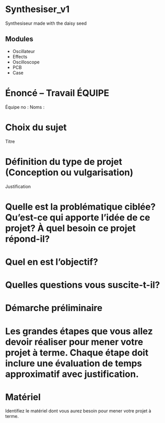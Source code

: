# Synthesiser_v1
Synthesiseur made with the daisy seed
## Modules
- Oscillateur
- Effects
- Oscilloscope
- PCB
- Case

# Énoncé – Travail ÉQUIPE
Équipe no : Noms :
# Choix du sujet
Titre

# Définition du type de projet (Conception ou vulgarisation)
Justification

# Quelle est la problématique ciblée? Qu’est-ce qui apporte l’idée de ce projet? À quel besoin ce projet répond-il?

# Quel en est l’objectif?
# Quelles questions vous suscite-t-il?
# Démarche préliminaire
# Les grandes étapes que vous allez devoir réaliser pour mener votre projet à terme. Chaque étape doit inclure une évaluation de temps approximatif avec justification.

# Matériel
Identifiez le matériel dont vous aurez besoin pour mener votre projet à terme.
